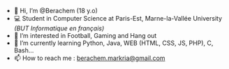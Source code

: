 - 👋 Hi, I’m @Berachem (18 y.o)
- 💻 Student in Computer Science at Paris-Est, Marne-la-Vallée University *(BUT Informatique en français)*
- 👀 I’m interested in Football, Gaming and Hang out
- 🌱 I’m currently learning Python, Java, WEB (HTML, CSS, JS, PHP), C, Bash...
- 📫 How to reach me : berachem.markria@gmail.com

<!---
Berachem/Berachem is a ✨ special ✨ repository because its `README.md` (this file) appears on your GitHub profile.
You can click the Preview link to take a look at your changes.
--->
